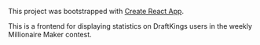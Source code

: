 This project was bootstrapped with [Create React App](https://github.com/facebook/create-react-app).

This is a frontend for displaying statistics on DraftKings users in the weekly Millionaire Maker contest.
